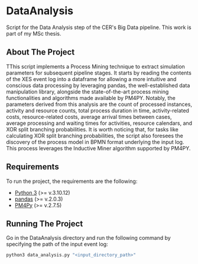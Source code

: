 # DataAnalysis
Script for the Data Analysis step of the CER's Big Data pipeline.
This work is part of my MSc thesis.

## About The Project
TThis script implements a Process Mining technique to extract simulation parameters for subsequent pipeline stages. It starts by reading the contents of the XES event log into a dataframe for allowing a more intuitive and conscious data processing by leveraging pandas, the well-established data manipulation library, alongside the state-of-the-art process mining functionalities and algorithms made available by PM4PY. Notably, the parameters derived from this analysis are the count of processed instances, activity and resource counts, total process duration in time, activity-related costs, resource-related costs, average arrival times between cases, average processing and waiting times for activities, resource calendars, and XOR split branching probabilities.
It is worth noticing that, for tasks like calculating XOR split branching probabilities, the script also foresees the discovery of the process model in BPMN format underlying the input log. This process leverages the Inductive Miner algorithm supported by PM4PY.


## Requirements
To run the project, the requirements are the following:
- [Python 3](https://www.python.org/) (>= v.3.10.12)
- [pandas](https://pandas.pydata.org/) (>= v.2.0.3)
- [PM4Py](https://pm4py.fit.fraunhofer.de/) (>= v.2.7.5)

## Running The Project
Go in the DataAnalysis directory and run the following command by specifying the path of the input event log:
```bash
python3 data_analysis.py "<input_directory_path>"
```
